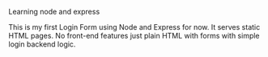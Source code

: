 Learning node and express


This is my first Login Form using Node and Express for now. It serves static HTML pages. No front-end features just plain HTML with forms with simple login backend logic. 
